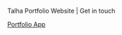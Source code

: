 Talha Portfolio Website | Get in touch

[Portfolio App](https://mustafatalha222.github.io/portfolio-app/)
